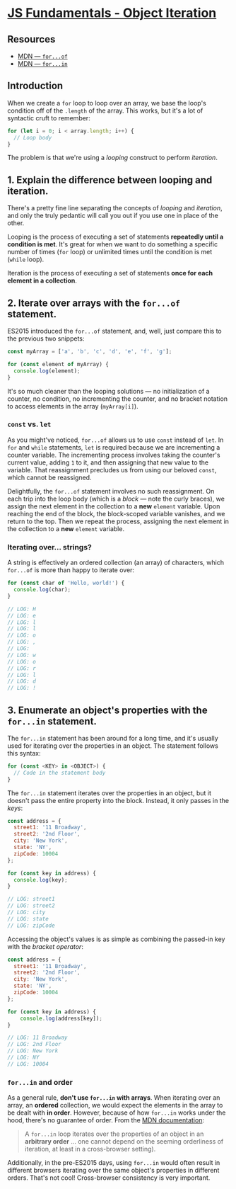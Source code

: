 # [JS Fundamentals - Object Iteration](https://learn.co/tracks/online-software-engineering-structured/front-end-web-programming/communication-with-the-server/js-fundamentals-object-iteration)

## Resources

- [MDN — `for...of`][for...of]
- [MDN — `for...in`][for...in]

[for...of]: https://developer.mozilla.org/en-US/docs/Web/JavaScript/Reference/Statements/for...of
[for...in]: https://developer.mozilla.org/en-US/docs/Web/JavaScript/Reference/Statements/for...in

## Introduction

When we create a `for` loop to loop over an array, we base the loop's condition
off of the `.length` of the array. This works, but it's a lot of syntactic cruft
to remember:

```js
for (let i = 0; i < array.length; i++) {
  // Loop body
}
```

The problem is that we're using a _looping_ construct to perform _iteration_.

## 1. Explain the difference between looping and iteration.

There's a pretty fine line separating the concepts of _looping_ and _iteration_,
and only the truly pedantic will call you out if you use one in place of the
other.

Looping is the process of executing a set of statements **repeatedly until a
condition is met**. It's great for when we want to do something a specific
number of times (`for` loop) or unlimited times until the condition is met
(`while` loop).

Iteration is the process of executing a set of statements **once for each
element in a collection**.

## 2. Iterate over arrays with the `for...of` statement.

ES2015 introduced the `for...of` statement, and, well, just compare this to the
previous two snippets:

```js
const myArray = ['a', 'b', 'c', 'd', 'e', 'f', 'g'];

for (const element of myArray) {
  console.log(element);
}
```

It's so much cleaner than the looping solutions — no initialization of a
counter, no condition, no incrementing the counter, and no bracket notation to
access elements in the array (`myArray[i]`).

### `const` vs. `let`

As you might've noticed, `for...of` allows us to use `const` instead of `let`.
In `for` and `while` statements, `let` is required because we are incrementing a
counter variable. The incrementing process involves taking the counter's current
value, adding `1` to it, and then assigning that new value to the variable. That
reassignment precludes us from using our beloved `const`, which cannot be
reassigned.

Delightfully, the `for...of` statement involves no such reassignment. On each
trip into the loop body (which is a _block_ — note the curly braces), we assign
the next element in the collection to a **new** `element` variable. Upon
reaching the end of the block, the block-scoped variable vanishes, and we return
to the top. Then we repeat the process, assigning the next element in the
collection to a **new** `element` variable.

### Iterating over... strings?

A string is effectively an ordered collection (an array) of characters, which
`for...of` is more than happy to iterate over:

```js
for (const char of 'Hello, world!') {
  console.log(char);
}

// LOG: H
// LOG: e
// LOG: l
// LOG: l
// LOG: o
// LOG: ,
// LOG:
// LOG: w
// LOG: o
// LOG: r
// LOG: l
// LOG: d
// LOG: !
```

## 3. Enumerate an object's properties with the `for...in` statement.

The `for...in` statement has been around for a long time, and it's usually used
for iterating over the properties in an object. The statement follows this
syntax:

```js
for (const <KEY> in <OBJECT>) {
  // Code in the statement body
}
```

The `for...in` statement iterates over the properties in an object, but it
doesn't pass the entire property into the block. Instead, it only passes in the
_keys_:

```js
const address = {
  street1: '11 Broadway',
  street2: '2nd Floor',
  city: 'New York',
  state: 'NY',
  zipCode: 10004
};

for (const key in address) {
  console.log(key);
}

// LOG: street1
// LOG: street2
// LOG: city
// LOG: state
// LOG: zipCode
```

Accessing the object's values is as simple as combining the passed-in key with
the _bracket operator_:

```js
const address = {
  street1: '11 Broadway',
  street2: '2nd Floor',
  city: 'New York',
  state: 'NY',
  zipCode: 10004
};

for (const key in address) {
	console.log(address[key]);
}

// LOG: 11 Broadway
// LOG: 2nd Floor
// LOG: New York
// LOG: NY
// LOG: 10004
```

### `for...in` and order

As a general rule, **don't use `for...in` with arrays**. When iterating over an
array, an **ordered** collection, we would expect the elements in the array to
be dealt with **in order**. However, because of how `for...in` works under the
hood, there's no guarantee of order. From the [MDN documentation][for...in]:

> A `for...in` loop iterates over the properties of an object in an **arbitrary
> order** ... one cannot depend on the seeming orderliness of iteration, at least
> in a cross-browser setting).

Additionally, in the pre-ES2015 days, using `for...in` would often result in
different browsers iterating over the same object's properties in different
orders. That's not cool! Cross-browser consistency is very important.